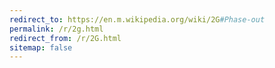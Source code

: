 ```yaml
---
redirect_to: https://en.m.wikipedia.org/wiki/2G#Phase-out
permalink: /r/2g.html
redirect_from: /r/2G.html
sitemap: false
---
```

